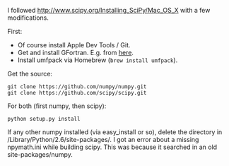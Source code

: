I followed <http://www.scipy.org/Installing_SciPy/Mac_OS_X> with a few modifications.

First:
  * Of course install Apple Dev Tools / Git.
  * Get and install GFortran. E.g. from [here](http://r.research.att.com/gfortran-4.2.3.dmg).
  * Install umfpack via Homebrew (`brew install umfpack`).

Get the source:

    git clone https://github.com/numpy/numpy.git
    git clone https://github.com/scipy/scipy.git

For both (first numpy, then scipy):

    python setup.py install

If any other numpy installed (via easy_install or so), delete the directory in /Library/Python/2.6/site-packages/.
I got an error about a missing npymath.ini while building scipy. This was because it searched in an old site-packages/numpy.

